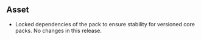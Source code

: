 ## Asset

- Locked dependencies of the pack to ensure stability for versioned core packs. No changes in this release.
